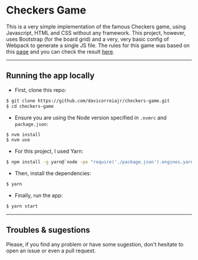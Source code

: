 # Checkers Game
This is a very simple implementation of the famous Checkers game, using Javascript, HTML and CSS without any framework. This project, however, uses Bootstrap (for the board grid) and a very, very basic config of Webpack to generate a single JS file.
The rules for this game was based on this [page](https://simple.wikipedia.org/wiki/Checkers) and you can check the result [here](https://dccj-checkers-game.herokuapp.com/).

---

## Running the app locally

- First, clone this repo:
```bash
$ git clone https://github.com/davicorreiajr/checkers-game.git
$ cd checkers-game
```

- Ensure you are using the Node version specified in `.nvmrc` and `package.json`:
```bash
$ nvm install
$ nvm use
```

- For this project, I used Yarn:
```bash
$ npm install -g yarn@`node -pe "require('./package.json').engines.yarn"`
```

- Then, install the dependencies:
```bash
$ yarn
```

- Finally, run the app:
```bash
$ yarn start
```

--- 

## Troubles & sugestions

Please, if you find any problem or have some sugestion, don't hesitate to open an issue or even a pull request.
